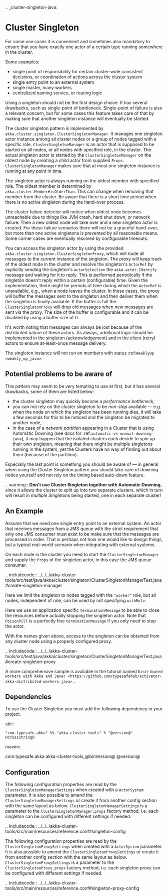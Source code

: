 .. _cluster-singleton-java:

Cluster Singleton
=================

For some use cases it is convenient and sometimes also mandatory to ensure that
you have exactly one actor of a certain type running somewhere in the cluster.

Some examples:

* single point of responsibility for certain cluster-wide consistent decisions, or
  coordination of actions across the cluster system
* single entry point to an external system
* single master, many workers
* centralized naming service, or routing logic

Using a singleton should not be the first design choice. It has several drawbacks,
such as single-point of bottleneck. Single-point of failure is also a relevant concern,
but for some cases this feature takes care of that by making sure that another singleton
instance will eventually be started.

The cluster singleton pattern is implemented by ``akka.cluster.singleton.ClusterSingletonManager``.
It manages one singleton actor instance among all cluster nodes or a group of nodes tagged with
a specific role. ``ClusterSingletonManager`` is an actor that is supposed to be started on
all nodes, or all nodes with specified role, in the cluster. The actual singleton actor is
started by the ``ClusterSingletonManager`` on the oldest node by creating a child actor from
supplied ``Props``. ``ClusterSingletonManager`` makes sure that at most one singleton instance
is running at any point in time.

The singleton actor is always running on the oldest member with specified role.
The oldest member is determined by ``akka.cluster.Member#isOlderThan``.
This can change when removing that member from the cluster. Be aware that there is a short time
period when there is no active singleton during the hand-over process.

The cluster failure detector will notice when oldest node becomes unreachable due to
things like JVM crash, hard shut down, or network failure. Then a new oldest node will
take over and a new singleton actor is created. For these failure scenarios there will
not be a graceful hand-over, but more than one active singletons is prevented by all
reasonable means. Some corner cases are eventually resolved by configurable timeouts.

You can access the singleton actor by using the provided ``akka.cluster.singleton.ClusterSingletonProxy``,
which will route all messages to the current instance of the singleton. The proxy will keep track of
the oldest node in the cluster and resolve the singleton's ``ActorRef`` by explicitly sending the
singleton's ``actorSelection`` the ``akka.actor.Identify`` message and waiting for it to reply.
This is performed periodically if the singleton doesn't reply within a certain (configurable) time.
Given the implementation, there might be periods of time during which the ``ActorRef`` is unavailable,
e.g., when a node leaves the cluster. In these cases, the proxy will buffer the messages sent to the
singleton and then deliver them when the singleton is finally available. If the buffer is full
the ``ClusterSingletonProxy`` will drop old messages when new messages are sent via the proxy.
The size of the buffer is configurable and it can be disabled by using a buffer size of 0.

It's worth noting that messages can always be lost because of the distributed nature of these actors.
As always, additional logic should be implemented in the singleton (acknowledgement) and in the
client (retry) actors to ensure at-least-once message delivery.

The singleton instance will not run on members with status :ref:`WeaklyUp <weakly_up_java>`.

Potential problems to be aware of
---------------------------------

This pattern may seem to be very tempting to use at first, but it has several drawbacks, some of them are listed below:

* the cluster singleton may quickly become a *performance bottleneck*,
* you can not rely on the cluster singleton to be *non-stop* available — e.g. when the node on which the singleton has
  been running dies, it will take a few seconds for this to be noticed and the singleton be migrated to another node,
* in the case of a *network partition* appearing in a Cluster that is using Automatic Downing  (see docs for
  :ref:`automatic-vs-manual-downing-java`),
  it may happen that the isolated clusters each decide to spin up their own singleton, meaning that there might be multiple
  singletons running in the system, yet the Clusters have no way of finding out about them (because of the partition).

Especially the last point is something you should be aware of — in general when using the Cluster Singleton pattern
you should take care of downing nodes yourself and not rely on the timing based auto-down feature.

.. warning::
   **Don't use Cluster Singleton together with Automatic Downing**,
   since it allows the cluster to split up into two separate clusters, which in turn will result
   in *multiple Singletons* being started, one in each separate cluster!

An Example
----------

Assume that we need one single entry point to an external system. An actor that
receives messages from a JMS queue with the strict requirement that only one
JMS consumer must exist to be make sure that the messages are processed in order.
That is perhaps not how one would like to design things, but a typical real-world
scenario when integrating with external systems.

On each node in the cluster you need to start the ``ClusterSingletonManager`` and
supply the ``Props`` of the singleton actor, in this case the JMS queue consumer.

.. includecode:: ../../../akka-cluster-tools/src/test/java/akka/cluster/singleton/ClusterSingletonManagerTest.java#create-singleton-manager

Here we limit the singleton to nodes tagged with the ``"worker"`` role, but all nodes, independent of
role, can be used by not specifying ``withRole``.

Here we use an application specific ``terminationMessage`` to be able to close the
resources before actually stopping the singleton actor. Note that ``PoisonPill`` is a
perfectly fine ``terminationMessage`` if you only need to stop the actor.

With the names given above, access to the singleton can be obtained from any cluster node using a properly
configured proxy.

.. includecode:: ../../../akka-cluster-tools/src/test/java/akka/cluster/singleton/ClusterSingletonManagerTest.java#create-singleton-proxy

A more comprehensive sample is available in the tutorial named `Distributed workers with Akka and Java! <https://github.com/typesafehub/activator-akka-distributed-workers-java>`_.

Dependencies
------------

To use the Cluster Singleton you must add the following dependency in your project.

sbt::

    "com.typesafe.akka" %% "akka-cluster-tools" % "@version@" @crossString@

maven::

  <dependency>
    <groupId>com.typesafe.akka</groupId>
    <artifactId>akka-cluster-tools_@binVersion@</artifactId>
    <version>@version@</version>
  </dependency>


Configuration
-------------

The following configuration properties are read by the ``ClusterSingletonManagerSettings``
when created with a ``ActorSystem`` parameter. It is also possible to amend the ``ClusterSingletonManagerSettings``
or create it from another config section with the same layout as below. ``ClusterSingletonManagerSettings`` is
a parameter to the ``ClusterSingletonManager.props`` factory method, i.e. each singleton can be configured
with different settings if needed.

.. includecode:: ../../../akka-cluster-tools/src/main/resources/reference.conf#singleton-config

The following configuration properties are read by the ``ClusterSingletonProxySettings``
when created with a ``ActorSystem`` parameter. It is also possible to amend the ``ClusterSingletonProxySettings``
or create it from another config section with the same layout as below. ``ClusterSingletonProxySettings`` is
a parameter to the ``ClusterSingletonProxy.props`` factory method, i.e. each singleton proxy can be configured
with different settings if needed.

.. includecode:: ../../../akka-cluster-tools/src/main/resources/reference.conf#singleton-proxy-config
